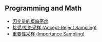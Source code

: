 ## Programming and Math

- [因变量的概率密度](pdf_of_dependent_var.html)
- [接受/拒绝采样 (Accept-Reject Sampling)](accept-reject-sampling.html)
- [重要性采样 (Importance Sampling)](importance_sampling.html)
